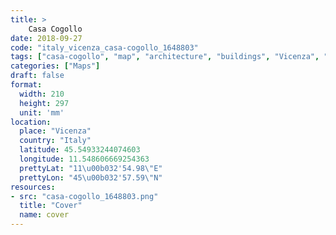 ```yaml
---
title: > 
    Casa Cogollo
date: 2018-09-27
code: "italy_vicenza_casa-cogollo_1648803"
tags: ["casa-cogollo", "map", "architecture", "buildings", "Vicenza", "Italy"]
categories: ["Maps"]
draft: false
format:
  width: 210
  height: 297
  unit: 'mm'
location:
  place: "Vicenza"
  country: "Italy"
  latitude: 45.54933244074603
  longitude: 11.548606669254363
  prettyLat: "11\u00b032'54.98\"E"
  prettyLon: "45\u00b032'57.59\"N"
resources:
- src: "casa-cogollo_1648803.png"
  title: "Cover"
  name: cover
---
```


